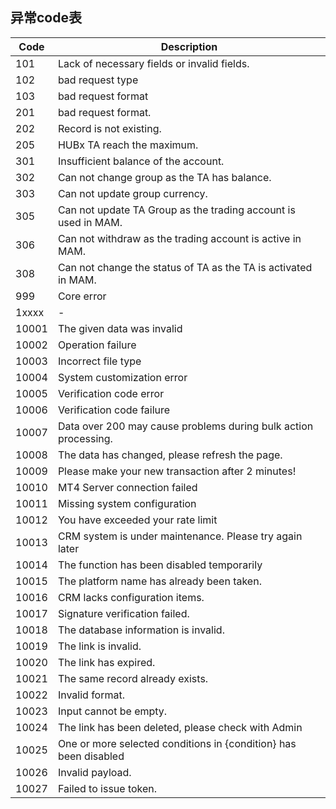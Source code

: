 ## 异常code表
| Code  | Description                                 |
|-------|---------------------------------------------|
| 101 | Lack of necessary fields or invalid fields. |
| 102 | bad request type |
| 103 | bad request format |
| 201 | bad request format. |
| 202 | Record is not existing. |
| 205 | HUBx TA reach the maximum. |
| 301 | Insufficient balance of the account. |
| 302 | Can not change group as the TA has balance. |
| 303 | Can not update group currency. |
| 305 | Can not update TA Group as the trading account is used in MAM. |
| 306 | Can not withdraw as the trading account is active in MAM. |
| 308 | Can not change the status of TA as the TA is activated in MAM. |
| 999 | Core error |
| 1xxxx | - |
| 10001 | The given data was invalid |
| 10002 | Operation failure |
| 10003 | Incorrect file type |
| 10004 | System customization error |
| 10005 | Verification code error |
| 10006 | Verification code failure |
| 10007 | Data over 200 may cause problems during bulk action processing. |
| 10008 | The data has changed, please refresh the page. |
| 10009 | Please make your new transaction after 2 minutes! |
| 10010 | MT4 Server connection failed |
| 10011 | Missing system configuration |
| 10012 | You have exceeded your rate limit |
| 10013 | CRM system is under maintenance. Please try again later |
| 10014 | The function has been disabled temporarily |
| 10015 | The platform name has already been taken. |
| 10016 | CRM lacks configuration items. |
| 10017 | Signature verification failed. |
| 10018 | The database information is invalid. |
| 10019 | The link is invalid. |
| 10020 | The link has expired. |
| 10021 | The same record already exists. |
| 10022 | Invalid format. |
| 10023 | Input cannot be empty. |
| 10024 | The link has been deleted, please check with Admin |
| 10025 | One or more selected conditions in {condition} has been disabled |
| 10026 | Invalid payload. |
| 10027 | Failed to issue token. |
